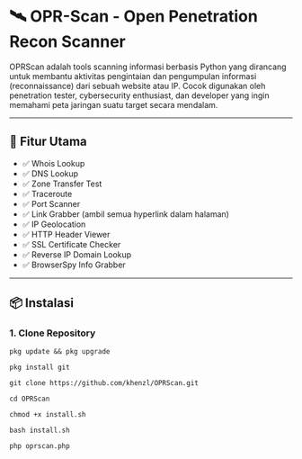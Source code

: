 # 🛰️ OPR-Scan - Open Penetration Recon Scanner

OPRScan adalah tools scanning informasi berbasis Python yang dirancang untuk membantu aktivitas pengintaian dan pengumpulan informasi (reconnaissance) dari sebuah website atau IP. Cocok digunakan oleh penetration tester, cybersecurity enthusiast, dan developer yang ingin memahami peta jaringan suatu target secara mendalam.

---

## 📌 Fitur Utama

- ✅ Whois Lookup
- ✅ DNS Lookup
- ✅ Zone Transfer Test
- ✅ Traceroute
- ✅ Port Scanner
- ✅ Link Grabber (ambil semua hyperlink dalam halaman)
- ✅ IP Geolocation
- ✅ HTTP Header Viewer
- ✅ SSL Certificate Checker
- ✅ Reverse IP Domain Lookup
- ✅ BrowserSpy Info Grabber

---

## 📦 Instalasi

### 1. Clone Repository

```
pkg update && pkg upgrade

pkg install git

git clone https://github.com/khenzl/OPRScan.git

cd OPRScan

chmod +x install.sh

bash install.sh

php oprscan.php
